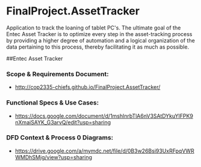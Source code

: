 # FinalProject.AssetTracker
Application to track the loaning of tablet PC's. The ultimate goal of the Entec Asset Tracker is to optimize every step in the asset-tracking process by providing a higher degree of automation and a logical organization of the data pertaining to this process, thereby facilitating it as much as possible.

##Entec Asset Tracker

### Scope & Requirements Document:
* http://cop2335-chiefs.github.io/FinalProject.AssetTracker/

### Functional Specs & Use Cases:
* https://docs.google.com/document/d/1mshlnrbTlA6nV3SAtDYkuYlFPK9nXmaiSAYK_G3arvQ/edit?usp=sharing

### DFD Context & Process 0 Diagrams:
* https://drive.google.com/a/mymdc.net/file/d/0B3w26Bsi93UxRFpqVWRWMDhSMjg/view?usp=sharing
